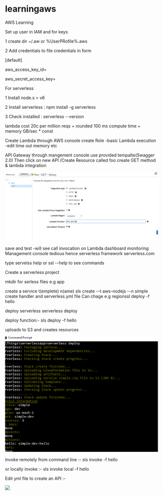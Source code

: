 # learningaws
AWS Learning

Set up user in IAM and for keys

1 create dir ~/.aw  or %UserPRofile%\.aws

2 Add credentials to file credentials in form

[default]

aws_access_key_id=

aws_secret_access_key=

For serverless 

1 Install node.s > v6

2 Install serverless : npm install -g serverless

3 Check installed : serverless --version 

lambda cost 20c per million reqs + rounded 100 ms compute time + memory GB/sec * const

Create Lambda through AWS console create Role -basic Lambda execution -edit time out memory etc

API Gateway through mangement console use provided tempalte(Swagger 2.0)
Then click on new API /Create Resource called foo create GET method & lambda integration


![](images/apigatewayLambda.PNG)


save and test -will see call invocation on Lambda dashboard monitoring
Management console tedious hence serverless framework serverless.com

type servelss help or ssl --help to see commands

Create a serverless project

mkdir for serless files e.g app

create a service t(emplete) n(ame)
sls create --t aws-nodejs --n simple
create handler and serverless.yml file Can chage e.g regionssl deploy -f hello

deploy serverless
serverless deploy

deploy function:-
sls deploy -f hello

uploads to S3 and creates resources

![](images/serverlessdeploy.PNG)

Invoke remotely from command line :-
sls invoke -f hello

or locally invoke :-
sls invoke local -f hello

Edit yml file to create an API :-

![](createAPI.PNG)



